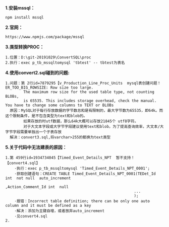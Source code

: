 
**1.安装mssql：**

    npm install mssql
    
**2.官网：**

    https://www.npmjs.com/package/mssql
    
**3.类型转换PROC：**

    1.位置：D:\git-20191029\ConvertSQL\proc
    2.执行：exec p_tb_mssqltomysql 'tbtest' -- tbtest为表名
   
**4.使用convert2.sql碰到的问题:**
    
    1.问题：第 2行id=7879295【v_Production_Line_Proc_Units  mysql表创建问题！ER_TOO_BIG_ROWSIZE: Row size too large. 
            The maximum row size for the used table type, not counting BLOBs, 
            is 65535. This includes storage overhead, check the manual. You have to change some columns to TEXT or BLOBs
      原因：MySQL对于每行存放数据的字节数总和是有限制的，最大字节数为65535，即64k。而这个限制条件，是不包含类型为text和blob的。
            如果存放的时utf数据，那么64k大概可以存放21845个 utf8字符。
            对于大文本字段或大字节字段建议使用text和blob，为了提高查询效率，大文本/大字节字段需要单独出一个子表存放
      解决：convert3.sql,将varchar>255的都换为text类型
      
**5.关于代码中无法建表的原因：**
    
    1.第 459行id=1934734045【Timed_Event_Details_NPT  暂不支持！【convert4.sql】
        ·执行：exec p_tb_mssqltomysql 'Timed_Event_Details_NPT_0001';
        ·获取创建语句：CREATE TABLE Timed_Event_Details_NPT_0001(TEDet_Id int  not null  auto_increment  
                                                             ,Action_Comment_Id int  null  
                                                             ...
                                                             );
        ·报错：Incorrect table definition; there can be only one auto column and it must be defined as a key
        ·解决：添加为主键自增，或者放弃auto_increment
        ·见convert4.sql
    2.
        
